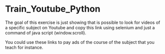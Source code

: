 # Train_Youtube_Python
 
 The goal of this exercise is just showing that is possible to look for videos of a specific subject on Youtube and copy this link using selenium and just a command of java script (window.scroll).

 You could use these links to pay ads of the course of the subject that you teach for instance.
